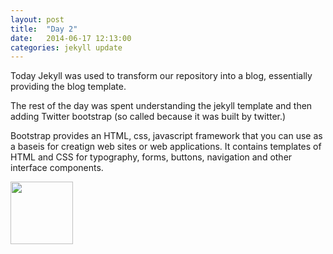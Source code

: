 ```yaml
---
layout: post
title:  "Day 2"
date:   2014-06-17 12:13:00
categories: jekyll update
---
```


Today Jekyll was used to transform our repository into a blog, essentially providing the blog template.

The rest of the day was spent understanding the jekyll template and then adding Twitter bootstrap (so called because it was built by twitter.)

Bootstrap provides an HTML, css, javascript framework that you can use as a baseis for creatign web sites or web applications. It contains templates of HTML and CSS for typography, forms, buttons, navigation and other interface components.

<img src = "http://kirkstrobeck.github.io/whatismarkdown.com/img/markdown.png" width="100" height="100" />

